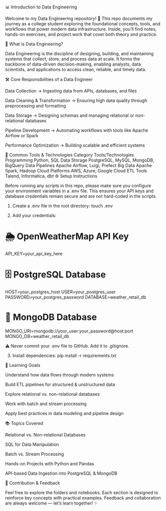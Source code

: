 📊 Introduction to Data Engineering

Welcome to my Data Engineering repository! 🚀
This repo documents my journey as a college student exploring the foundational concepts, tools, and workflows that power modern data infrastructure. Inside, you’ll find notes, hands-on exercises, and project work that cover both theory and practice.

🧠 What is Data Engineering?

Data Engineering is the discipline of designing, building, and maintaining systems that collect, store, and process data at scale. It forms the backbone of data-driven decision-making, enabling analysts, data scientists, and applications to access clean, reliable, and timely data.

🛠️ Core Responsibilities of a Data Engineer

Data Collection → Ingesting data from APIs, databases, and files

Data Cleaning & Transformation → Ensuring high data quality through preprocessing and formatting

Data Storage → Designing schemas and managing relational or non-relational databases

Pipeline Development → Automating workflows with tools like Apache Airflow or Spark

Performance Optimization → Building scalable and efficient systems

🧰 Common Tools & Technologies
Category	Tools/Technologies
Programming	Python, SQL
Data Storage	PostgreSQL, MySQL, MongoDB, BigQuery
Data Pipelines	Apache Airflow, Luigi, Prefect
Big Data	Apache Spark, Hadoop
Cloud Platforms	AWS, Azure, Google Cloud
ETL Tools	Talend, Informatica, dbt
⚙️ Setup Instructions

Before running any scripts in this repo, please make sure you configure your environment variables in a .env file.
This ensures your API keys and database credentials remain secure and are not hard-coded in the scripts.

1. Create a .env file in the root directory:
touch .env

2. Add your credentials:
# 🌦️ OpenWeatherMap API Key
API_KEY=your_api_key_here

# 🗄️ PostgreSQL Database
HOST=your_postgres_host
USER=your_postgres_user
PASSWORD=your_postgres_password
DATABASE=weather_retail_db

# 🍃 MongoDB Database
MONGO_URI=mongodb://your_user:your_password@host:port
MONGO_DB=weather_retail_db


⚠️ Never commit your .env file to GitHub. Add it to .gitignore.

3. Install dependencies:
pip install -r requirements.txt

🎯 Learning Goals

Understand how data flows through modern systems

Build ETL pipelines for structured & unstructured data

Explore relational vs. non-relational databases

Work with batch and stream processing

Apply best practices in data modeling and pipeline design

📚 Topics Covered

Relational vs. Non-relational Databases

SQL for Data Manipulation

Batch vs. Stream Processing

Hands-on Projects with Python and Pandas

API-based Data Ingestion into PostgreSQL & MongoDB

🤝 Contribution & Feedback

Feel free to explore the folders and notebooks. Each section is designed to reinforce key concepts with practical examples.
Feedback and collaboration are always welcome — let’s learn together! ✨
